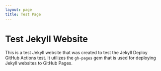```yaml
---
layout: page
title: Test Page
---
```


# Test Jekyll Website

This is a test Jekyll website that was created to test the Jekyll Deploy GitHub Actions test. It utilizes the `gh-pages` gem that is used for deploying Jekyll websites to GitHub Pages.